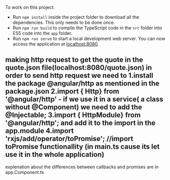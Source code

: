 To work on this project:
* Run `npm install` inside the project folder to download all the dependencies. This only needs to be done once.
* Run `npm run build` to compile the TypeScript code in the `src` folder into ES5 code into the `app` folder.
* Run `npm run serve` to start a local development web server. You can now access the application at [localhost:8080](http://localhost:8080/).

making http request to get the quote in the quote.json file(localhost:8080/quote.json) 
in order to send http request we need to 
1.install the package @angular/http as mentioned in the package.json
2.import { Http} from '@angular/http' - if we use it in a service( a class without @Component) we need to add the @Injectable;
3.import { HttpModule} from '@angular/http'; and add it to the import in the app.module
4.import 'rxjs/add/operator/toPromise'; //import toPromise functionallity (in main.ts cause its let use it in the whole application)
-------------------
explenation about the differences between callbacks and promises
are in app.Component.ts